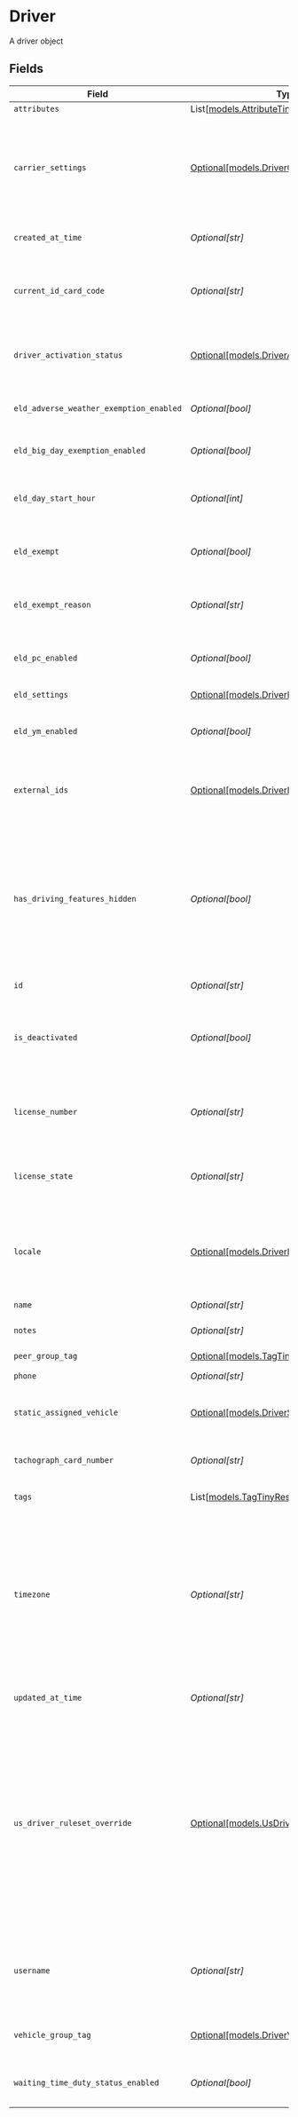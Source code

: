# Driver

A driver object


## Fields

| Field                                                                                                                                                                                                                                                                                                                                                                                                                                      | Type                                                                                                                                                                                                                                                                                                                                                                                                                                       | Required                                                                                                                                                                                                                                                                                                                                                                                                                                   | Description                                                                                                                                                                                                                                                                                                                                                                                                                                | Example                                                                                                                                                                                                                                                                                                                                                                                                                                    |
| ------------------------------------------------------------------------------------------------------------------------------------------------------------------------------------------------------------------------------------------------------------------------------------------------------------------------------------------------------------------------------------------------------------------------------------------ | ------------------------------------------------------------------------------------------------------------------------------------------------------------------------------------------------------------------------------------------------------------------------------------------------------------------------------------------------------------------------------------------------------------------------------------------ | ------------------------------------------------------------------------------------------------------------------------------------------------------------------------------------------------------------------------------------------------------------------------------------------------------------------------------------------------------------------------------------------------------------------------------------------ | ------------------------------------------------------------------------------------------------------------------------------------------------------------------------------------------------------------------------------------------------------------------------------------------------------------------------------------------------------------------------------------------------------------------------------------------ | ------------------------------------------------------------------------------------------------------------------------------------------------------------------------------------------------------------------------------------------------------------------------------------------------------------------------------------------------------------------------------------------------------------------------------------------ |
| `attributes`                                                                                                                                                                                                                                                                                                                                                                                                                               | List[[models.AttributeTiny](../models/attributetiny.md)]                                                                                                                                                                                                                                                                                                                                                                                   | :heavy_minus_sign:                                                                                                                                                                                                                                                                                                                                                                                                                         | A minified attribute                                                                                                                                                                                                                                                                                                                                                                                                                       |                                                                                                                                                                                                                                                                                                                                                                                                                                            |
| `carrier_settings`                                                                                                                                                                                                                                                                                                                                                                                                                         | [Optional[models.DriverCarrierSettings]](../models/drivercarriersettings.md)                                                                                                                                                                                                                                                                                                                                                               | :heavy_minus_sign:                                                                                                                                                                                                                                                                                                                                                                                                                         | Carrier for a given driver. If the driver's carrier differs from the general organization's carrier settings, the override value is used. Updating this value only updates the override setting for this driver.                                                                                                                                                                                                                           |                                                                                                                                                                                                                                                                                                                                                                                                                                            |
| `created_at_time`                                                                                                                                                                                                                                                                                                                                                                                                                          | *Optional[str]*                                                                                                                                                                                                                                                                                                                                                                                                                            | :heavy_minus_sign:                                                                                                                                                                                                                                                                                                                                                                                                                         | The date and time this driver was created in RFC 3339 format.                                                                                                                                                                                                                                                                                                                                                                              | 2019-05-18T20:27:35Z                                                                                                                                                                                                                                                                                                                                                                                                                       |
| `current_id_card_code`                                                                                                                                                                                                                                                                                                                                                                                                                     | *Optional[str]*                                                                                                                                                                                                                                                                                                                                                                                                                            | :heavy_minus_sign:                                                                                                                                                                                                                                                                                                                                                                                                                         | The ID Card Code on the back of the physical card assigned to the driver.  Contact Samsara if you would like to enable this feature.                                                                                                                                                                                                                                                                                                       | 941767043                                                                                                                                                                                                                                                                                                                                                                                                                                  |
| `driver_activation_status`                                                                                                                                                                                                                                                                                                                                                                                                                 | [Optional[models.DriverActivationStatus]](../models/driveractivationstatus.md)                                                                                                                                                                                                                                                                                                                                                             | :heavy_minus_sign:                                                                                                                                                                                                                                                                                                                                                                                                                         | A value indicating whether the driver is active or deactivated. Valid values: `active`, `deactivated`.                                                                                                                                                                                                                                                                                                                                     |                                                                                                                                                                                                                                                                                                                                                                                                                                            |
| `eld_adverse_weather_exemption_enabled`                                                                                                                                                                                                                                                                                                                                                                                                    | *Optional[bool]*                                                                                                                                                                                                                                                                                                                                                                                                                           | :heavy_minus_sign:                                                                                                                                                                                                                                                                                                                                                                                                                         | Flag indicating this driver may use Adverse Weather exemptions in ELD logs.                                                                                                                                                                                                                                                                                                                                                                |                                                                                                                                                                                                                                                                                                                                                                                                                                            |
| `eld_big_day_exemption_enabled`                                                                                                                                                                                                                                                                                                                                                                                                            | *Optional[bool]*                                                                                                                                                                                                                                                                                                                                                                                                                           | :heavy_minus_sign:                                                                                                                                                                                                                                                                                                                                                                                                                         | Flag indicating this driver may use Big Day exemption in ELD logs.                                                                                                                                                                                                                                                                                                                                                                         |                                                                                                                                                                                                                                                                                                                                                                                                                                            |
| `eld_day_start_hour`                                                                                                                                                                                                                                                                                                                                                                                                                       | *Optional[int]*                                                                                                                                                                                                                                                                                                                                                                                                                            | :heavy_minus_sign:                                                                                                                                                                                                                                                                                                                                                                                                                         | `0` indicating midnight-to-midnight ELD driving hours, `12` to indicate noon-to-noon driving hours.                                                                                                                                                                                                                                                                                                                                        |                                                                                                                                                                                                                                                                                                                                                                                                                                            |
| `eld_exempt`                                                                                                                                                                                                                                                                                                                                                                                                                               | *Optional[bool]*                                                                                                                                                                                                                                                                                                                                                                                                                           | :heavy_minus_sign:                                                                                                                                                                                                                                                                                                                                                                                                                         | Flag indicating this driver is exempt from the Electronic Logging Mandate.                                                                                                                                                                                                                                                                                                                                                                 |                                                                                                                                                                                                                                                                                                                                                                                                                                            |
| `eld_exempt_reason`                                                                                                                                                                                                                                                                                                                                                                                                                        | *Optional[str]*                                                                                                                                                                                                                                                                                                                                                                                                                            | :heavy_minus_sign:                                                                                                                                                                                                                                                                                                                                                                                                                         | Reason that this driver is exempt from the Electronic Logging Mandate (see eldExempt).                                                                                                                                                                                                                                                                                                                                                     | Bad driver                                                                                                                                                                                                                                                                                                                                                                                                                                 |
| `eld_pc_enabled`                                                                                                                                                                                                                                                                                                                                                                                                                           | *Optional[bool]*                                                                                                                                                                                                                                                                                                                                                                                                                           | :heavy_minus_sign:                                                                                                                                                                                                                                                                                                                                                                                                                         | Flag indicating this driver may select the Personal Conveyance duty status in ELD logs.                                                                                                                                                                                                                                                                                                                                                    |                                                                                                                                                                                                                                                                                                                                                                                                                                            |
| `eld_settings`                                                                                                                                                                                                                                                                                                                                                                                                                             | [Optional[models.DriverEldSettings]](../models/drivereldsettings.md)                                                                                                                                                                                                                                                                                                                                                                       | :heavy_minus_sign:                                                                                                                                                                                                                                                                                                                                                                                                                         | The driver's ELD settings.                                                                                                                                                                                                                                                                                                                                                                                                                 |                                                                                                                                                                                                                                                                                                                                                                                                                                            |
| `eld_ym_enabled`                                                                                                                                                                                                                                                                                                                                                                                                                           | *Optional[bool]*                                                                                                                                                                                                                                                                                                                                                                                                                           | :heavy_minus_sign:                                                                                                                                                                                                                                                                                                                                                                                                                         | Flag indicating this driver may select the Yard Move duty status in ELD logs.                                                                                                                                                                                                                                                                                                                                                              |                                                                                                                                                                                                                                                                                                                                                                                                                                            |
| `external_ids`                                                                                                                                                                                                                                                                                                                                                                                                                             | [Optional[models.DriverExternalIds]](../models/driverexternalids.md)                                                                                                                                                                                                                                                                                                                                                                       | :heavy_minus_sign:                                                                                                                                                                                                                                                                                                                                                                                                                         | The [external IDs](https://developers.samsara.com/docs/external-ids) for the given object.                                                                                                                                                                                                                                                                                                                                                 | {<br/>"maintenanceId": "250020",<br/>"payrollId": "ABFS18600"<br/>}                                                                                                                                                                                                                                                                                                                                                                        |
| `has_driving_features_hidden`                                                                                                                                                                                                                                                                                                                                                                                                              | *Optional[bool]*                                                                                                                                                                                                                                                                                                                                                                                                                           | :heavy_minus_sign:                                                                                                                                                                                                                                                                                                                                                                                                                         | A boolean indicating whether the driver has driving-related features hidden in the Driver App, including Vehicle selection, HOS, Routing, Team Driving, Documents, and Trip Logs. Default value is false if omitted. Note: only available to customers of Connected Forms.                                                                                                                                                                 | true                                                                                                                                                                                                                                                                                                                                                                                                                                       |
| `id`                                                                                                                                                                                                                                                                                                                                                                                                                                       | *Optional[str]*                                                                                                                                                                                                                                                                                                                                                                                                                            | :heavy_minus_sign:                                                                                                                                                                                                                                                                                                                                                                                                                         | Samsara ID for the driver.                                                                                                                                                                                                                                                                                                                                                                                                                 | 123                                                                                                                                                                                                                                                                                                                                                                                                                                        |
| `is_deactivated`                                                                                                                                                                                                                                                                                                                                                                                                                           | *Optional[bool]*                                                                                                                                                                                                                                                                                                                                                                                                                           | :heavy_minus_sign:                                                                                                                                                                                                                                                                                                                                                                                                                         | [DEPRECATED] A boolean indicating whether or not the driver is deactivated. Use `driverActivationStatus` instead.                                                                                                                                                                                                                                                                                                                          | false                                                                                                                                                                                                                                                                                                                                                                                                                                      |
| `license_number`                                                                                                                                                                                                                                                                                                                                                                                                                           | *Optional[str]*                                                                                                                                                                                                                                                                                                                                                                                                                            | :heavy_minus_sign:                                                                                                                                                                                                                                                                                                                                                                                                                         | Driver's state issued license number. The combination of this number and `licenseState` must be unique.                                                                                                                                                                                                                                                                                                                                    | E1234567                                                                                                                                                                                                                                                                                                                                                                                                                                   |
| `license_state`                                                                                                                                                                                                                                                                                                                                                                                                                            | *Optional[str]*                                                                                                                                                                                                                                                                                                                                                                                                                            | :heavy_minus_sign:                                                                                                                                                                                                                                                                                                                                                                                                                         | Abbreviation of US state, Canadian province, or US territory that issued driver's license.                                                                                                                                                                                                                                                                                                                                                 | CA                                                                                                                                                                                                                                                                                                                                                                                                                                         |
| `locale`                                                                                                                                                                                                                                                                                                                                                                                                                                   | [Optional[models.DriverLocale]](../models/driverlocale.md)                                                                                                                                                                                                                                                                                                                                                                                 | :heavy_minus_sign:                                                                                                                                                                                                                                                                                                                                                                                                                         | Locale override (uncommon). These are specified by ISO 3166-2 country codes for supported locales. Valid values: `us`, `at`, `be`, `ca`, `gb`, `fr`, `de`, `ie`, `it`, `lu`, `mx`, `nl`, `es`, `ch`, `pr`.                                                                                                                                                                                                                                 |                                                                                                                                                                                                                                                                                                                                                                                                                                            |
| `name`                                                                                                                                                                                                                                                                                                                                                                                                                                     | *Optional[str]*                                                                                                                                                                                                                                                                                                                                                                                                                            | :heavy_minus_sign:                                                                                                                                                                                                                                                                                                                                                                                                                         | Driver's name.                                                                                                                                                                                                                                                                                                                                                                                                                             | Susan Jones                                                                                                                                                                                                                                                                                                                                                                                                                                |
| `notes`                                                                                                                                                                                                                                                                                                                                                                                                                                    | *Optional[str]*                                                                                                                                                                                                                                                                                                                                                                                                                            | :heavy_minus_sign:                                                                                                                                                                                                                                                                                                                                                                                                                         | Notes about the driver.                                                                                                                                                                                                                                                                                                                                                                                                                    | Also goes by the nickname Furious Fred.                                                                                                                                                                                                                                                                                                                                                                                                    |
| `peer_group_tag`                                                                                                                                                                                                                                                                                                                                                                                                                           | [Optional[models.TagTinyResponse]](../models/tagtinyresponse.md)                                                                                                                                                                                                                                                                                                                                                                           | :heavy_minus_sign:                                                                                                                                                                                                                                                                                                                                                                                                                         | A minified tag object                                                                                                                                                                                                                                                                                                                                                                                                                      |                                                                                                                                                                                                                                                                                                                                                                                                                                            |
| `phone`                                                                                                                                                                                                                                                                                                                                                                                                                                    | *Optional[str]*                                                                                                                                                                                                                                                                                                                                                                                                                            | :heavy_minus_sign:                                                                                                                                                                                                                                                                                                                                                                                                                         | Phone number of the driver.                                                                                                                                                                                                                                                                                                                                                                                                                | 5558234327                                                                                                                                                                                                                                                                                                                                                                                                                                 |
| `static_assigned_vehicle`                                                                                                                                                                                                                                                                                                                                                                                                                  | [Optional[models.DriverStaticAssignedVehicle]](../models/driverstaticassignedvehicle.md)                                                                                                                                                                                                                                                                                                                                                   | :heavy_minus_sign:                                                                                                                                                                                                                                                                                                                                                                                                                         | Vehicle assigned to the driver for static vehicle assignments. (uncommon).                                                                                                                                                                                                                                                                                                                                                                 |                                                                                                                                                                                                                                                                                                                                                                                                                                            |
| `tachograph_card_number`                                                                                                                                                                                                                                                                                                                                                                                                                   | *Optional[str]*                                                                                                                                                                                                                                                                                                                                                                                                                            | :heavy_minus_sign:                                                                                                                                                                                                                                                                                                                                                                                                                         | Driver's assigned tachograph card number (Europe specific)                                                                                                                                                                                                                                                                                                                                                                                 | 1000000492436002                                                                                                                                                                                                                                                                                                                                                                                                                           |
| `tags`                                                                                                                                                                                                                                                                                                                                                                                                                                     | List[[models.TagTinyResponse](../models/tagtinyresponse.md)]                                                                                                                                                                                                                                                                                                                                                                               | :heavy_minus_sign:                                                                                                                                                                                                                                                                                                                                                                                                                         | The tags this driver belongs to.                                                                                                                                                                                                                                                                                                                                                                                                           |                                                                                                                                                                                                                                                                                                                                                                                                                                            |
| `timezone`                                                                                                                                                                                                                                                                                                                                                                                                                                 | *Optional[str]*                                                                                                                                                                                                                                                                                                                                                                                                                            | :heavy_minus_sign:                                                                                                                                                                                                                                                                                                                                                                                                                         | Home terminal timezone, in order to indicate what time zone should be used to calculate the ELD logs. Driver timezones use [IANA timezone database](https://www.iana.org/time-zones) keys (e.g. `America/Los_Angeles`, `America/New_York`, `Europe/London`, etc.). You can find a mapping of common timezone formats to IANA timezone keys [here](https://unicode.org/cldr/charts/latest/supplemental/zone_tzid.html).                     | America/Los_Angeles                                                                                                                                                                                                                                                                                                                                                                                                                        |
| `updated_at_time`                                                                                                                                                                                                                                                                                                                                                                                                                          | *Optional[str]*                                                                                                                                                                                                                                                                                                                                                                                                                            | :heavy_minus_sign:                                                                                                                                                                                                                                                                                                                                                                                                                         | The date and time this driver was last updated in RFC 3339 format.                                                                                                                                                                                                                                                                                                                                                                         | 2019-06-13T19:08:25Z                                                                                                                                                                                                                                                                                                                                                                                                                       |
| `us_driver_ruleset_override`                                                                                                                                                                                                                                                                                                                                                                                                               | [Optional[models.UsDriverRulesetOverride]](../models/usdriverrulesetoverride.md)                                                                                                                                                                                                                                                                                                                                                           | :heavy_minus_sign:                                                                                                                                                                                                                                                                                                                                                                                                                         | US Driver Ruleset override for a given driver. If the driver is operating under a ruleset different from the organization default, the override is used. Updating this value only updates the override setting for this driver. Explicitly setting this field to `null` will delete driver's ruleset override. If the driver does not have an override ruleset set, the response will not include any usDriverRulesetOverride information. |                                                                                                                                                                                                                                                                                                                                                                                                                                            |
| `username`                                                                                                                                                                                                                                                                                                                                                                                                                                 | *Optional[str]*                                                                                                                                                                                                                                                                                                                                                                                                                            | :heavy_minus_sign:                                                                                                                                                                                                                                                                                                                                                                                                                         | Driver's login username into the driver app. The username may not contain spaces or the '@' symbol. The username must be unique.                                                                                                                                                                                                                                                                                                           | SusanJones                                                                                                                                                                                                                                                                                                                                                                                                                                 |
| `vehicle_group_tag`                                                                                                                                                                                                                                                                                                                                                                                                                        | [Optional[models.DriverVehicleGroupTag]](../models/drivervehiclegrouptag.md)                                                                                                                                                                                                                                                                                                                                                               | :heavy_minus_sign:                                                                                                                                                                                                                                                                                                                                                                                                                         | Tag which determines which vehicles a driver will see when selecting vehicles.                                                                                                                                                                                                                                                                                                                                                             |                                                                                                                                                                                                                                                                                                                                                                                                                                            |
| `waiting_time_duty_status_enabled`                                                                                                                                                                                                                                                                                                                                                                                                         | *Optional[bool]*                                                                                                                                                                                                                                                                                                                                                                                                                           | :heavy_minus_sign:                                                                                                                                                                                                                                                                                                                                                                                                                         | Flag indicating this driver may select waiting time duty status in ELD logs.                                                                                                                                                                                                                                                                                                                                                               |                                                                                                                                                                                                                                                                                                                                                                                                                                            |